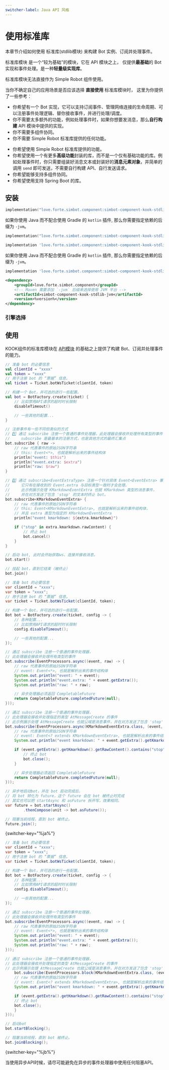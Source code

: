 ```yaml
---
switcher-label: Java API 风格
---
```


# 使用标准库

<tldr>
<p>本章节介绍如何使用 <control>标准库(stdlib模块)</control> 来构建 Bot 实例、订阅并处理事件。</p>
</tldr>

<tip>

<control>标准库模块</control> 是一个“较为基础”的模块，它在 API 模块之上，
仅提供**最基础**的 Bot 实现和事件处理。是一种**轻量级实现库**。

标准库模块无法直接作为 Simple Robot 组件使用。

</tip>

<procedure collapsible="true" default-state="collapsed" title="适用场景">

当你不确定自己的应用场景是否应该选择 **直接使用** 标准库模块时，
这里为你提供了一些参考：

<procedure title="适用">

- 你希望有一个 Bot 实现，它可以支持订阅事件、管理网络连接的生命周期、可以注册事件处理逻辑、替你接收事件，并进行处理/调度。
- 你不需要太多额外的功能，例如处理事件时，如果你想要发消息，那么**自行构建** API 模块中提供的实现。
- 你不需要多组件协同。
- 你不需要 Simple Robot 标准库提供的任何功能。

</procedure>
<procedure title="不适用">


- 你希望使用 Simple Robot 标准库提供的功能。
- 你希望使用一个有更多**高级功能**封装的库，而不是一个仅有基础功能的库。例如处理事件时，你只需要组装好消息文本或封装好的**消息元素对象**，并简单的调用 `send` 即可发送，不需要自行构建 API、自行发送请求。
- 你希望能够支持多组件协同。
- 你希望使用支持 Spring Boot 的库。

</procedure>
</procedure>

## 安装

<tabs group="build">
<tab title="Gradle(Kotlin DSL)" group-key="kts">

```Kotlin
implementation("love.forte.simbot.component:simbot-component-kook-stdlib:%version%")
```

<tip>

如果你使用 Java 而不配合使用 Gradle 的 `kotlin` 插件,
那么你需要指定依赖的后缀为 `-jvm`。

```Kotlin
implementation("love.forte.simbot.component:simbot-component-kook-stdlib-jvm:%version%")
```

</tip>

</tab>
<tab title="Gradle(Groovy)" group-key="groovy">

```Groovy
implementation 'love.forte.simbot.component:simbot-component-kook-stdlib:%version%'
```

<tip>

如果你使用 Java 而不配合使用 Gradle 的 `kotlin` 插件,
那么你需要指定依赖的后缀为 `-jvm`。

```Groovy
implementation 'love.forte.simbot.component:simbot-component-kook-stdlib-jvm:%version%'
```

</tip>

</tab>
<tab title="Maven" group-key="maven">

```xml
<dependency>
    <groupId>love.forte.simbot.component</groupId>
    <!-- Maven 需要添加 `-jvm` 后缀来选择使用 JVM 平台 -->
    <artifactId>simbot-component-kook-stdlib-jvm</artifactId>
    <version>%version%</version>
</dependency>
```

</tab>
</tabs>

### 引擎选择

<include from="snippets.md" element-id="engine-choose" />



## 使用

KOOK组件的标准库模块在 [API模块](use-api.md) 的基础之上提供了构建 Bot、订阅并处理事件的能力。

<tabs group="Code">
<tab title="Kotlin" group-key="Kotlin">

```kotlin
// 准备 bot 的必要信息
val clientId = "xxxx"
val token = "xxxx"
// 用于注册 bot 的 “票据” 信息。
val ticket = Ticket.botWsTicket(clientId, token)

// 构建一个 Bot，并可选的进行一些配置。
val bot = BotFactory.create(ticket) {
    // 比如禁用API请求的超时时长限制
    disableTimeout()

    // 一些其他的配置...
}

// 注册事件有一些不同但类似的方式
// 1️⃣ 通过 subscribe 注册一个普通的事件处理器，此处理器会接收并处理所有类型的事件
//     subscribe 是最基本的注册方式，也是其他方式的最终汇集点
bot.subscribe { raw ->
    // raw 代表事件的原始JSON字符串
    // this: Event<*>, 也就是解析出来的事件结构体
    println("event: $this")
    println("event.extra: $extra")
    println("raw: $raw")
}

// 2️⃣ 通过 subscribe<EventExtraType> 注册一个针对具体 Event<EventExtra> 事件类型的事件处理器，
//     它只有在接收到的 Event.extra 与目标类型一致时才会处理。
//     此示例展示处理 KMarkdownEventExtra 也就 KMarkdown 类型的消息事件，
//     并在对方发送了包含 'stop' 的文本时终止 bot。
bot.subscribe<KMarkdownEventExtra> {
    // raw 代表事件的原始JSON字符串
    // this: Event<KMarkdownEventExtra>, 也就是解析出来的事件结构体，
    // 并且 extra 类型为指定的 KMarkdownEventExtra
    println("event kmarkdown: ${extra.kmarkdown}")

    if ("stop" in extra.kmarkdown.rawContent) {
        // 终止 bot
        bot.cancel()
    }
}

// 启动 bot, 此时会开始获取ws、连接并接收消息。
bot.start()

// 挂起 bot，直到它结束（被终止）
bot.join()
```

</tab>
<tab title="Java" group-key="Java">


```java
// 准备 bot 的必要信息
var clientId = "xxxx";
var token = "xxxx";
// 用于注册 bot 的 “票据” 信息。
var ticket = Ticket.botWsTicket(clientId, token);

// 构建一个 Bot，并可选的进行一些配置。
Bot bot = BotFactory.create(ticket, config -> {
    // 各种配置...
    // 比如禁用API请求的超时时长限制
    config.disableTimeout();

    // 一些其他的配置...
});

// 通过 subscribe 注册一个普通的事件处理器，
// 此处理器会接收并处理所有类型的事件
bot.subscribe(EventProcessors.async((event, raw) -> {
    // raw 代表事件的原始JSON字符串
    // event: Event<*>, 也就是解析出来的事件结构体
    System.out.println("event: " + event);
    System.out.println("event.extra: " + event.getExtra());
    System.out.println("raw: " + raw);

    // 异步处理器必须返回 CompletableFuture
    return CompletableFuture.completedFuture(null);
}));

// 通过 subscribe 注册一个普通的事件处理器，
// 此处理器会接收并处理指定的类型 AtMessageCreate 的事件
// 此示例展示处理 AtMessageCreate 也就公域是消息事件，并在对方发送了包含 'stop' 的文本时终止 bot。
bot.subscribe(EventProcessors.async(KMarkdownEventExtra.class, (event, raw) -> {
    // raw 代表事件的原始JSON字符串
    // event: Event<? extends KMarkdownEventExtra>, 也就是解析出来的事件结构体
    System.out.println("event kmarkdown: " + event.getExtra().getKmarkdown());

    if (event.getExtra().getKmarkdown().getRawContent().contains("stop")) {
        // 终止 bot
        bot.close();
    }

    // 异步处理器必须返回 CompletableFuture
    return CompletableFuture.completedFuture(null);
}));

// 异步地启动bot，并在 bot 启动完成后，
// 将 bot 转化为 future，这个 future 会在 bot 被终止时完成
// 其实也可以把 startAsync 和 asFuture 拆开写，效果相同。
var future = bot.startAsync()
        .thenCompose(unit -> bot.asFuture());

// 阻塞当前线程，直到 bot 被终止。
future.join();
```
{switcher-key="%ja%"}

```java
// 准备 bot 的必要信息
var clientId = "xxxx";
var token = "xxxx";
// 用于注册 bot 的 “票据” 信息。
var ticket = Ticket.botWsTicket(clientId, token);

// 构建一个 Bot，并可选的进行一些配置。
Bot bot = BotFactory.create(ticket, config -> {
    // 各种配置...
    // 比如禁用API请求的超时时长限制
    config.disableTimeout();

    // 一些其他的配置...
});

// 通过 subscribe 注册一个普通的事件处理器，
// 此处理器会接收并处理所有类型的事件
bot.subscribe(EventProcessors.async((event, raw) -> {
    // raw 代表事件的原始JSON字符串
    // event: Event<*>, 也就是解析出来的事件结构体
    System.out.println("event: " + event);
    System.out.println("event.extra: " + event.getExtra());
    System.out.println("raw: " + raw);
}));

// 通过 subscribe 注册一个普通的事件处理器，
// 此处理器会接收并处理指定的类型 AtMessageCreate 的事件
// 此示例展示处理 AtMessageCreate 也就公域是消息事件，并在对方发送了包含 'stop' 的文本时终止 bot。
    bot.subscribe(EventProcessors.block(KMarkdownEventExtra.class, (event, raw) -> {
    // raw 代表事件的原始JSON字符串
    // event: Event<? extends KMarkdownEventExtra>, 也就是解析出来的事件结构体
    System.out.println("event kmarkdown: " + event.getExtra().getKmarkdown());

    if (event.getExtra().getKmarkdown().getRawContent().contains("stop")) {
    // 终止 bot
    bot.close();
    }
}));

// 启动bot
bot.startBlocking();

// 阻塞当前线程，直到 bot 被终止。
bot.joinBlocking();
```
{switcher-key="%jb%"}


<tip switcher-key="%ja%">
当使用异步API时候，请尽可能避免在异步的事件处理器中使用任何阻塞API。
</tip>

</tab>
</tabs>

